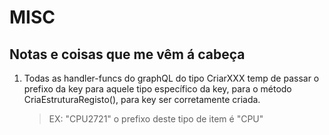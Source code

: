 # MISC

## Notas e coisas que me vêm á cabeça

1. Todas as handler-funcs do graphQL do tipo CriarXXX temp de passar o prefixo da key para aquele tipo específico da key, para o método CriaEstruturaRegisto(), para key ser corretamente criada.
   > EX: "CPU2721" o prefixo deste tipo de item é "CPU"

